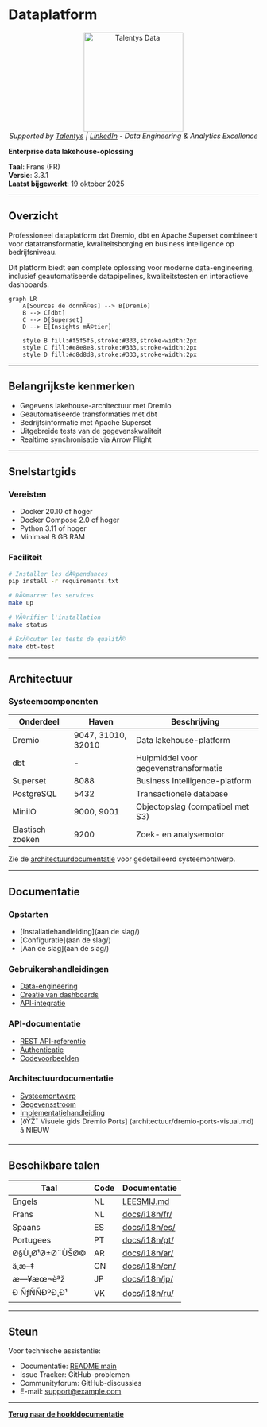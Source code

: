 ﻿# Dataplatform

<p align="center">
  <a href="https://talentys.eu" target="_blank">
    <img src="../../assets/images/talentys/original.png" alt="Talentys Data" width="200"/>
  </a>
  <br/>
  <em>Supported by <a href="https://talentys.eu">Talentys</a> | <a href="https://www.linkedin.com/company/talentysdata">LinkedIn</a> - Data Engineering & Analytics Excellence</em>
</p>


**Enterprise data lakehouse-oplossing**

**Taal**: Frans (FR)  
**Versie**: 3.3.1  
**Laatst bijgewerkt**: 19 oktober 2025

---

## Overzicht

Professioneel dataplatform dat Dremio, dbt en Apache Superset combineert voor datatransformatie, kwaliteitsborging en business intelligence op bedrijfsniveau.

Dit platform biedt een complete oplossing voor moderne data-engineering, inclusief geautomatiseerde datapipelines, kwaliteitstesten en interactieve dashboards.

```mermaid
graph LR
    A[Sources de donnÃ©es] --> B[Dremio]
    B --> C[dbt]
    C --> D[Superset]
    D --> E[Insights mÃ©tier]
    
    style B fill:#f5f5f5,stroke:#333,stroke-width:2px
    style C fill:#e8e8e8,stroke:#333,stroke-width:2px
    style D fill:#d8d8d8,stroke:#333,stroke-width:2px
```

---

## Belangrijkste kenmerken

- Gegevens lakehouse-architectuur met Dremio
- Geautomatiseerde transformaties met dbt
- Bedrijfsinformatie met Apache Superset
- Uitgebreide tests van de gegevenskwaliteit
- Realtime synchronisatie via Arrow Flight

---

## Snelstartgids

### Vereisten

- Docker 20.10 of hoger
- Docker Compose 2.0 of hoger
- Python 3.11 of hoger
- Minimaal 8 GB RAM

### Faciliteit

```bash
# Installer les dÃ©pendances
pip install -r requirements.txt

# DÃ©marrer les services
make up

# VÃ©rifier l'installation
make status

# ExÃ©cuter les tests de qualitÃ©
make dbt-test
```

---

## Architectuur

### Systeemcomponenten

| Onderdeel | Haven | Beschrijving |
|---------------|------|------------|
| Dremio | 9047, 31010, 32010 | Data lakehouse-platform |
| dbt | - | Hulpmiddel voor gegevenstransformatie |
| Superset | 8088 | Business Intelligence-platform |
| PostgreSQL | 5432 | Transactionele database |
| MiniIO | 9000, 9001 | Objectopslag (compatibel met S3) |
| Elastisch zoeken | 9200 | Zoek- en analysemotor |

Zie de [architectuurdocumentatie](architectuur/) voor gedetailleerd systeemontwerp.

---

## Documentatie

### Opstarten
- [Installatiehandleiding](aan de slag/)
- [Configuratie](aan de slag/)
- [Aan de slag](aan de slag/)

### Gebruikershandleidingen
- [Data-engineering](gidsen/)
- [Creatie van dashboards](gidsen/)
- [API-integratie](gidsen/)

### API-documentatie
- [REST API-referentie](api/)
- [Authenticatie](api/)
- [Codevoorbeelden](api/)

### Architectuurdocumentatie
- [Systeemontwerp](architectuur/)
- [Gegevensstroom](architectuur/)
- [Implementatiehandleiding](architectuur/)
- [ðŸŽ¯ Visuele gids Dremio Ports] (architectuur/dremio-ports-visual.md) â­ NIEUW

---

## Beschikbare talen

| Taal | Code | Documentatie |
|--------|------|---------------|
| Engels | NL | [LEESMIJ.md](../../../README.md) |
| Frans | NL | [docs/i18n/fr/](../fr/README.md) |
| Spaans | ES | [docs/i18n/es/](../es/README.md) |
| Portugees | PT | [docs/i18n/pt/](../pt/README.md) |
| Ø§Ù„Ø¹Ø±Ø¨ÙŠØ© | AR | [docs/i18n/ar/](../ar/README.md) |
| ä¸­æ–‡ | CN | [docs/i18n/cn/](../cn/README.md) |
| æ—¥æœ¬èªž | JP | [docs/i18n/jp/](../jp/README.md) |
| Ð ÑƒÑÑÐºÐ¸Ð¹ | VK | [docs/i18n/ru/](../ru/README.md) |

---

## Steun

Voor technische assistentie:
- Documentatie: [README main](../../../README.md)
- Issue Tracker: GitHub-problemen
- Communityforum: GitHub-discussies
- E-mail: support@example.com

---

**[Terug naar de hoofddocumentatie](../../../README.md)**
